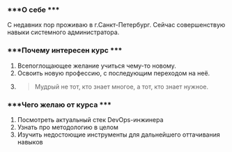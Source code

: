 ###  ***О себе ***
С недавних пор проживаю в г.Санкт-Петербург. Сейчас совершенствую навыки системного администратора.
###  ***Почему интересен курс ***
1. Всепоглощающее желание учиться чему-то новому.
2. Освоить новую профессию, с последующим переходом на неё.
3. > Мудрый не тот, кто знает многое, а тот, кто знает нужное.
###  ***Чего желаю от курса ***
1. Посмотреть актуальный стек DevOps-инжинера
2. Узнать про методологию в целом
3. Изучить недостоющие инструменты для дальнейшего оттачивания навыков
